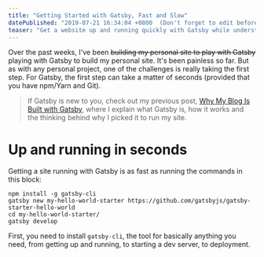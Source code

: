 ```yaml
---
title: "Getting Started with Gatsby, Fast and Slow"
datePublished: "2019-07-21 16:34:04 +0800  (Don't forget to edit before publishing!)"
teaser: "Get a website up and running quickly with Gatsby while understanding what makes it tick"
---
```


Over the past weeks, I've been ~~building my personal site to play with Gatsby~~ playing with Gatsby to build my personal site. It's been painless so far. But as with any personal project, one of the challenges is really taking the first step. For Gatsby, the first step can take a matter of seconds (provided that you have npm/Yarn and Git).

> If Gatsby is new to you, check out my previous post, [Why My Blog Is Built with Gatsby](../why-my-blog-is-built-with-gatsby), where I explain what Gatsby is, how it works and the thinking behind why I picked it to run my site.

# Up and running in seconds

Getting a site running with Gatsby is as fast as running the commands in this block:

```bash{1,2,4}
npm install -g gatsby-cli
gatsby new my-hello-world-starter https://github.com/gatsbyjs/gatsby-starter-hello-world
cd my-hello-world-starter/
gatsby develop
```

First, you need to install `gatsby-cli`, the tool for basically anything you need, from getting up and running, to starting a dev server, to deployment.

<!--
    Setting up `gatsby-source-filesystem` allows you to query file nodes through GraphQL. It adds these fields:
        - allFile
        - directory
        - file
-->
<!--
    Doing a GraphQL query in a page
-->
<!--
Source plugins pull data from a data source into the Gatsby data system.
Transformer plugins transform this raw data into something more usable
-->
<!--
-->
